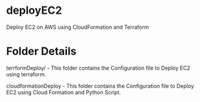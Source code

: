 # deployEC2
Deploy EC2 on AWS using CloudFormation and Terraform

# Folder Details
terrformDeploy/
	- This folder contains the Configuration file to Deploy EC2 using terraform.

cloudformationDeploy
	- This folder contains the Configuration file to Deploy EC2 using Cloud Formation and Python Script.
